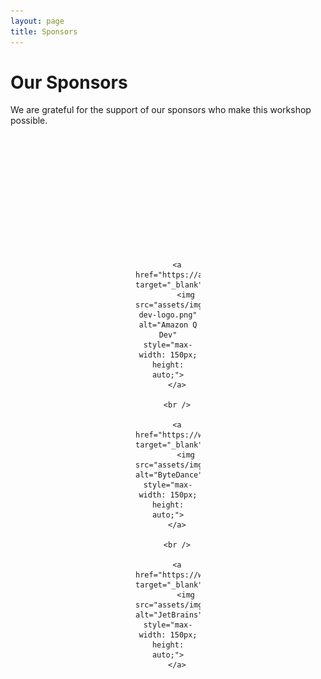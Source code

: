 ```yaml
---
layout: page
title: Sponsors
---
```


# Our Sponsors

We are grateful for the support of our sponsors who make this workshop possible.

<div class="sponsors-container" style="text-align: center; display: flex; justify-content: space-around; flex-wrap: wrap; margin: 200px;">
    
        <a href="https://aws.amazon.com/q/dev/" target="_blank">
            <img src="assets/img/sponsors/Q-dev-logo.png" alt="Amazon Q Dev" style="max-width: 150px; height: auto;">
        </a>

        <br />

        <a href="https://www.bytedance.com/" target="_blank">
            <img src="assets/img/sponsors/bytedance.png" alt="ByteDance" style="max-width: 150px; height: auto;">
        </a>

        <br />
    
        <a href="https://www.jetbrains.com/" target="_blank">
            <img src="assets/img/sponsors/JetBrains_company_logo.svg.png" alt="JetBrains" style="max-width: 150px; height: auto;">
        </a>

</div>
